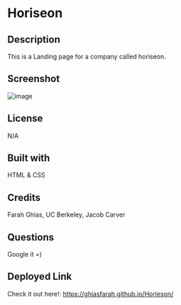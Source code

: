 # Horiseon

## Description
This is a Landing page for a company called horiseon. 

## Screenshot
![image](https://user-images.githubusercontent.com/101944347/163080140-2e8210a0-548d-49fe-9b56-271c8d7073f8.png)

## License
N/A
## Built with
HTML & CSS
## Credits
Farah Ghias, UC Berkeley, Jacob Carver
## Questions
Google it =)

## Deployed Link
Check it out here!: https://ghiasfarah.github.io/Horieson/
